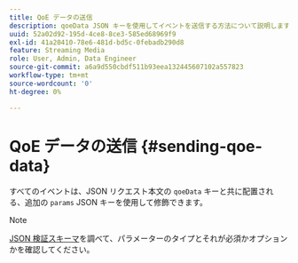 ```yaml
---
title: QoE データの送信
description: qoeData JSON キーを使用してイベントを送信する方法について説明します。
uuid: 52a02d92-195d-4ce8-8ce3-585ed68969f9
exl-id: 41a20410-78e6-481d-bd5c-0febadb290d8
feature: Streaming Media
role: User, Admin, Data Engineer
source-git-commit: a6a9d550cbdf511b93eea132445607102a557823
workflow-type: tm+mt
source-wordcount: '0'
ht-degree: 0%

---
```


# QoE データの送信 {#sending-qoe-data}

すべてのイベントは、JSON リクエスト本文の `qoeData` キーと共に配置される、追加の `params` JSON キーを使用して修飾できます。

>[!NOTE]
>
>[JSON 検証スキーマ](mc-api-validate-reqs.md)を調べて、パラメーターのタイプとそれが必須かオプションかを確認してください。
